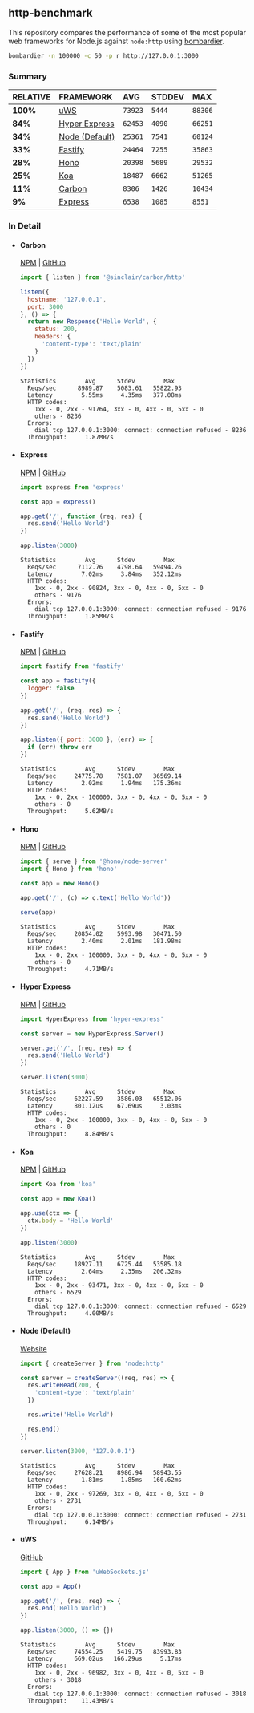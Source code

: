 ## http-benchmark

This repository compares the performance of some of the most popular web frameworks for Node.js against `node:http` using [bombardier](https://github.com/codesenberg/bombardier).

```bash
bombardier -n 100000 -c 50 -p r http://127.0.0.1:3000
```

### Summary

| RELATIVE | FRAMEWORK | AVG | STDDEV | MAX |
| :--- | :--- | :--- | :--- | :--- |
| **100%** | [uWS](#uws) | `73923` | `5444` | `88306` |
| **84%** | [Hyper Express](#hyper-express) | `62453` | `4090` | `66251` |
| **34%** | [Node (Default)](#node-default) | `25361` | `7541` | `60124` |
| **33%** | [Fastify](#fastify) | `24464` | `7255` | `35863` |
| **28%** | [Hono](#hono) | `20398` | `5689` | `29532` |
| **25%** | [Koa](#koa) | `18487` | `6662` | `51265` |
| **11%** | [Carbon](#carbon) | `8306` | `1426` | `10434` |
| **9%** | [Express](#express) | `6538` | `1085` | `8551` |


### In Detail

- #### Carbon
  [NPM](https://npmjs.com/@sinclair/carbon) | [GitHub](https://github.com/sinclairzx81/carbon)
  ```js
  import { listen } from '@sinclair/carbon/http'

  listen({
    hostname: '127.0.0.1',
    port: 3000
  }, () => {
    return new Response('Hello World', {
      status: 200,
      headers: {
        'content-type': 'text/plain'
      }
    })
  })
  ```

  ```
  Statistics        Avg      Stdev        Max
    Reqs/sec      8989.87    5083.61   55822.93
    Latency        5.55ms     4.35ms   377.08ms
    HTTP codes:
      1xx - 0, 2xx - 91764, 3xx - 0, 4xx - 0, 5xx - 0
      others - 8236
    Errors:
      dial tcp 127.0.0.1:3000: connect: connection refused - 8236
    Throughput:     1.87MB/s
  ```

- #### Express
  [NPM](https://npmjs.com/express) | [GitHub](https://github.com/expressjs/express)
  ```js
  import express from 'express'

  const app = express()

  app.get('/', function (req, res) {
    res.send('Hello World')
  })

  app.listen(3000)
  ```

  ```
  Statistics        Avg      Stdev        Max
    Reqs/sec      7112.76    4798.64   59494.26
    Latency        7.02ms     3.84ms   352.12ms
    HTTP codes:
      1xx - 0, 2xx - 90824, 3xx - 0, 4xx - 0, 5xx - 0
      others - 9176
    Errors:
      dial tcp 127.0.0.1:3000: connect: connection refused - 9176
    Throughput:     1.85MB/s
  ```

- #### Fastify
  [NPM](https://npmjs.com/fastify) | [GitHub](https://github.com/fastify/fastify)
  ```js
  import fastify from 'fastify'

  const app = fastify({
    logger: false
  })

  app.get('/', (req, res) => {
    res.send('Hello World')
  })

  app.listen({ port: 3000 }, (err) => {
    if (err) throw err
  })
  ```

  ```
  Statistics        Avg      Stdev        Max
    Reqs/sec     24775.78    7581.07   36569.14
    Latency        2.02ms     1.94ms   175.36ms
    HTTP codes:
      1xx - 0, 2xx - 100000, 3xx - 0, 4xx - 0, 5xx - 0
      others - 0
    Throughput:     5.62MB/s
  ```

- #### Hono
  [NPM](https://npmjs.com/hono) | [GitHub](https://github.com/honojs/hono)
  ```js
  import { serve } from '@hono/node-server'
  import { Hono } from 'hono'

  const app = new Hono()

  app.get('/', (c) => c.text('Hello World'))

  serve(app)
  ```

  ```
  Statistics        Avg      Stdev        Max
    Reqs/sec     20854.02    5993.98   30471.50
    Latency        2.40ms     2.01ms   181.98ms
    HTTP codes:
      1xx - 0, 2xx - 100000, 3xx - 0, 4xx - 0, 5xx - 0
      others - 0
    Throughput:     4.71MB/s
  ```

- #### Hyper Express
  [NPM](https://npmjs.com/hyper-express) | [GitHub](https://github.com/kartikk221/hyper-express)
  ```js
  import HyperExpress from 'hyper-express'

  const server = new HyperExpress.Server()

  server.get('/', (req, res) => {
    res.send('Hello World')
  })

  server.listen(3000)
  ```

  ```
  Statistics        Avg      Stdev        Max
    Reqs/sec     62227.59    3586.03   65512.06
    Latency      801.12us    67.69us     3.03ms
    HTTP codes:
      1xx - 0, 2xx - 100000, 3xx - 0, 4xx - 0, 5xx - 0
      others - 0
    Throughput:     8.84MB/s
  ```

- #### Koa
  [NPM](https://npmjs.com/koa) | [GitHub](https://github.com/koajs/koa)
  ```js
  import Koa from 'koa'

  const app = new Koa()

  app.use(ctx => {
    ctx.body = 'Hello World'
  })

  app.listen(3000)
  ```

  ```
  Statistics        Avg      Stdev        Max
    Reqs/sec     18927.11    6725.44   53585.18
    Latency        2.64ms     2.35ms   206.32ms
    HTTP codes:
      1xx - 0, 2xx - 93471, 3xx - 0, 4xx - 0, 5xx - 0
      others - 6529
    Errors:
      dial tcp 127.0.0.1:3000: connect: connection refused - 6529
    Throughput:     4.00MB/s
  ```

- #### Node (Default)
  [Website](https://nodejs.org/api/http.html)
  ```js
  import { createServer } from 'node:http'

  const server = createServer((req, res) => {
    res.writeHead(200, {
      'content-type': 'text/plain'
    })

    res.write('Hello World')

    res.end()
  })

  server.listen(3000, '127.0.0.1')
  ```

  ```
  Statistics        Avg      Stdev        Max
    Reqs/sec     27628.21    8986.94   58943.55
    Latency        1.81ms     1.85ms   160.62ms
    HTTP codes:
      1xx - 0, 2xx - 97269, 3xx - 0, 4xx - 0, 5xx - 0
      others - 2731
    Errors:
      dial tcp 127.0.0.1:3000: connect: connection refused - 2731
    Throughput:     6.14MB/s
  ```

- #### uWS
  [GitHub](https://github.com/uNetworking/uWebSockets.js)
  ```js
  import { App } from 'uWebSockets.js'

  const app = App()

  app.get('/', (res, req) => {
    res.end('Hello World')
  })

  app.listen(3000, () => {})
  ```

  ```
  Statistics        Avg      Stdev        Max
    Reqs/sec     74554.25    5419.75   83993.83
    Latency      669.02us   166.29us     5.17ms
    HTTP codes:
      1xx - 0, 2xx - 96982, 3xx - 0, 4xx - 0, 5xx - 0
      others - 3018
    Errors:
      dial tcp 127.0.0.1:3000: connect: connection refused - 3018
    Throughput:    11.43MB/s
  ```



